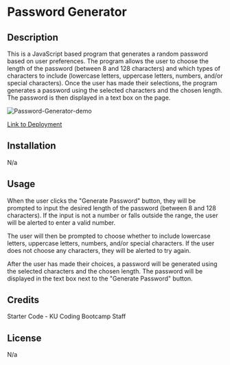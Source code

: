 # Password Generator

## Description
This is a JavaScript based program that generates a random password based on user preferences. The program allows the user to choose the length of the password (between 8 and 128 characters) and which types of characters to include (lowercase letters, uppercase letters, numbers, and/or special characters). Once the user has made their selections, the program generates a password using the selected characters and the chosen length. The password is then displayed in a text box on the page.

![Password-Generator-demo](https://user-images.githubusercontent.com/121253666/230511994-f1679340-1dbd-43a1-aac1-9ee660a2fe79.png)

[Link to Deployment](https://johndallasmoore.github.io/Password-Generator/)

## Installation
N/a

## Usage
When the user clicks the "Generate Password" button, they will be prompted to input the desired length of the password (between 8 and 128 characters). If the input is not a number or falls outside the range, the user will be alerted to enter a valid number.

The user will then be prompted to choose whether to include lowercase letters, uppercase letters, numbers, and/or special characters. If the user does not choose any characters, they will be alerted to try again.

After the user has made their choices, a password will be generated using the selected characters and the chosen length. The password will be displayed in the text box next to the "Generate Password" button.

## Credits
Starter Code - KU Coding Bootcamp Staff

## License
N/a